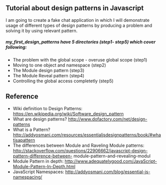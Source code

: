 ## Tutorial about design patterns in Javascript

I am going to create a fake chat application in which I will demonstrate usage of different types of design patterns by producing a problem and solving it by using relevant pattern.

##### **my_first_design_patterns** have 5 directories (step1- step5) which cover following: 

- The problem with the global scope - overuse global scope (step1)
- Moving to one object and namespace (step2)
- The Module design pattern (step3)
- The Module Reveal pattern (step4)
- Controlling the global access completetly (step5)


## Reference

- Wiki definition to Design Patterns:
https://en.wikipedia.org/wiki/Software_design_pattern
- What are design patterns?
http://www.dofactory.com/net/design-patterns
- What is a Pattern?
http://addyosmani.com/resources/essentialjsdesignpatterns/book/#whatisapattern
- The differences between Module and Raveling Module patterns:
http://stackoverflow.com/questions/22906662/javascript-design-pattern-difference-between-
module-pattern-and-revealing-modul
- Module Pattern in depth:
http://www.adequatelygood.com/JavaScript-Module-Pattern-In-Depth.html
- JavaScript Namespaces:
http://addyosmani.com/blog/essential-js-namespacing/